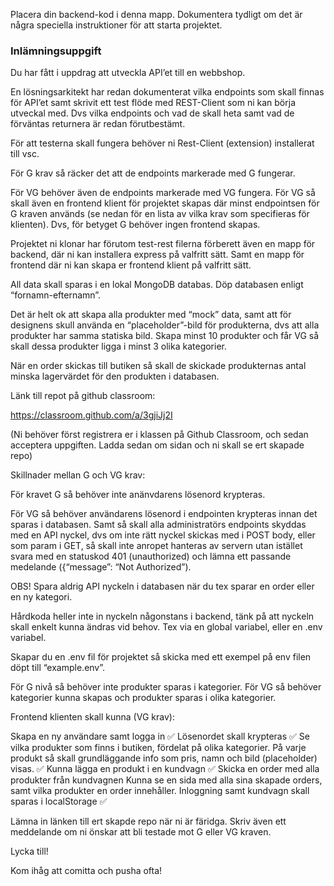 Placera din backend-kod i denna mapp.
Dokumentera tydligt om det är några speciella instruktioner för att starta projektet.

### Inlämningsuppgift
Du har fått i uppdrag att utveckla API’et till en webbshop.

En lösningsarkitekt har redan dokumenterat vilka endpoints som skall finnas för API’et samt skrivit ett test flöde med REST-Client som ni kan börja utveckal med. Dvs vilka endpoints och vad de skall heta samt vad de förväntas returnera är redan förutbestämt. 

För att testerna skall fungera behöver ni Rest-Client (extension) installerat till vsc.

För G krav så räcker det att de endpoints markerade med G fungerar. 

För VG behöver även de endpoints markerade med VG fungera. För VG så skall även en frontend klient för projektet skapas där minst endpointsen för G kraven används (se nedan för en lista av vilka krav som specifieras för klienten). 
Dvs, för betyget G behöver ingen frontend skapas.

Projektet ni klonar har förutom test-rest filerna förberett även en mapp för backend, där ni kan installera express på valfritt sätt. Samt en mapp för frontend där ni kan skapa er frontend klient på valfritt sätt. 

All data skall sparas i en lokal MongoDB databas. Döp databasen enligt “fornamn-efternamn”.

Det är helt ok att skapa alla produkter med “mock” data, samt att för designens skull använda en “placeholder”-bild för produkterna, dvs att alla produkter har samma statiska bild. Skapa minst 10 produkter och får VG så skall dessa produkter ligga i minst 3 olika kategorier.

När en order skickas till butiken så skall de skickade produkternas antal minska lagervärdet för den produkten i databasen.

Länk till repot på github classroom:

https://classroom.github.com/a/3gjiJj2I

(Ni behöver först registrera er i klassen på Github Classroom, och sedan acceptera uppgiften. Ladda sedan om sidan och ni skall se ert skapade repo)

 

Skillnader mellan G och VG krav:

För kravet G så behöver inte anänvdarens lösenord krypteras. 

För VG så behöver användarens lösenord i endpointen krypteras innan det sparas i databasen. Samt så skall alla administratörs endpoints skyddas med en API nyckel, dvs om inte rätt nyckel skickas med i POST body, eller som param i GET, så skall inte anropet hanteras av servern utan istället svara med en statuskod 401 (unauthorized) och lämna ett passande medelande ({“message”: “Not Authorized”). 

 

OBS! Spara aldrig API nyckeln i databasen när du tex sparar en order eller en ny kategori.

Hårdkoda heller inte in nyckeln någonstans i backend, tänk på att nyckeln skall enkelt kunna ändras vid behov. Tex via en global variabel, eller en .env variabel.

Skapar du en .env fil för projektet så skicka med ett exempel på env filen döpt till “example.env”.

För G nivå så behöver inte produkter sparas i kategorier. För VG så behöver kategorier kunna skapas och produkter sparas i olika kategorier.

 

Frontend klienten skall kunna (VG krav):

Skapa en ny användare samt logga in ✅
Lösenordet skall krypteras ✅
Se vilka produkter som finns i butiken, fördelat på olika kategorier. 
På varje produkt så skall grundläggande info som pris, namn och bild (placeholder) visas. ✅
Kunna lägga en produkt i en kundvagn ✅
Skicka en order med alla produkter från kundvagnen
Kunna se en sida med alla sina skapade orders, samt vilka produkter en order innehåller.
Inloggning samt kundvagn skall sparas i localStorage ✅

Lämna in länken till ert skapde repo när ni är färidga. Skriv även ett meddelande om ni önskar att bli testade mot G eller VG kraven.

Lycka till!

Kom ihåg att comitta och pusha ofta!